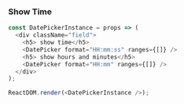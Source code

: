 ### Show Time

<!--start-code-->
```js
const DatePickerInstance = props => (
  <div className="field">
    <h5> show time</h5>
    <DatePicker format="HH:mm:ss" ranges={[]} />
    <h5> show hours and minutes</h5>
    <DatePicker format="HH:mm" ranges={[]} />
  </div>
);

ReactDOM.render(<DatePickerInstance />);

```
<!--end-code-->